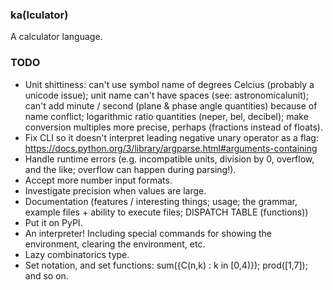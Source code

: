### ka(lculator)
A calculator language.

### TODO
* Unit shittiness: can't use symbol name of degrees Celcius (probably a unicode issue); unit name can't have spaces (see: astronomicalunit); can't add minute / second (plane & phase angle quantities) because of name conflict; logarithmic ratio quantities (neper, bel, decibel); make conversion multiples more precise, perhaps (fractions instead of floats).
* Fix CLI so it doesn't interpret leading negative unary operator as a flag: <https://docs.python.org/3/library/argparse.html#arguments-containing>
* Handle runtime errors (e.g. incompatible units, division by 0, overflow, and the like; overflow can happen during parsing!).
* Accept more number input formats. 
* Investigate precision when values are large.
* Documentation (features / interesting things; usage; the grammar, example files + ability to execute files; DISPATCH TABLE (functions))
* Put it on PyPI.
* An interpreter! Including special commands for showing the environment, clearing the environment, etc.
* Lazy combinatorics type.
* Set notation, and set functions: sum({C(n,k) : k in [0,4)}); prod([1,7]); and so on.
